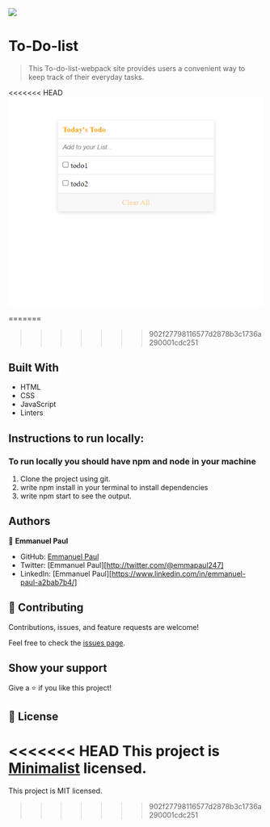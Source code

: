 ![](https://img.shields.io/badge/Microverse-blueviolet)

# To-Do-list

> This To-do-list-webpack site provides users a convenient way to keep track of their everyday tasks.

<<<<<<< HEAD
![screenshot](./screen.png)

=======
>>>>>>> 902f27798116577d2878b3c1736a290001cdc251
## Built With

- HTML
- CSS
- JavaScript
- Linters

## Instructions to run locally:
### To run locally you should have npm and node in your machine
1. Clone the project using git.
2. write npm install in your terminal to install dependencies
3. write npm start to see the output.

## Authors

👤 **Emmanuel Paul**

- GitHub: [Emmanuel Paul](https://github.com/Epaltechs/Webpack)
- Twitter: [Emmanuel Paul][http://twitter.com/@emmapaul247]
- LinkedIn: [Emmanuel Paul][https://www.linkedin.com/in/emmanuel-paul-a2bab7b4/]


## 🤝 Contributing

Contributions, issues, and feature requests are welcome!

Feel free to check the [issues page](https://github.com/Epaltechs/To-Do-list/issues).

## Show your support

Give a ⭐ if you like this project!

## 📝 License

<<<<<<< HEAD
This project is [Minimalist](https://web.archive.org/web/20180320194056/http://www.getminimalist.com:80/) licensed.
=======
This project is MIT licensed.
>>>>>>> 902f27798116577d2878b3c1736a290001cdc251
